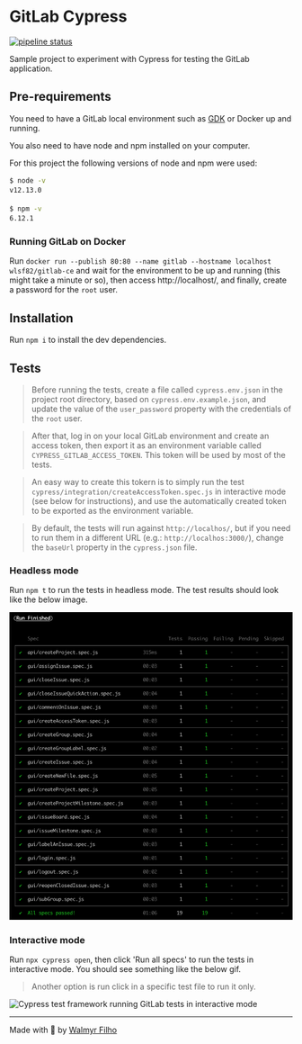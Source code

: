 # GitLab Cypress

[![pipeline status](https://gitlab.com/wlsf82/gitlab-cypress/badges/master/pipeline.svg)](https://gitlab.com/wlsf82/gitlab-cypress/commits/master)

Sample project to experiment with Cypress for testing the GitLab application.

## Pre-requirements

You need to have a GitLab local environment such as [GDK](https://gitlab.com/gitlab-org/gitlab-development-kit) or Docker up and running.

You also need to have node and npm installed on your computer.

For this project the following versions of node and npm were used:

```sh
$ node -v
v12.13.0

$ npm -v
6.12.1
```

### Running GitLab on Docker

Run `docker run --publish 80:80 --name gitlab --hostname localhost wlsf82/gitlab-ce` and wait for the environment to be up and running (this might take a minute or so), then access http://localhost/, and finally, create a password for the `root` user.

## Installation

Run `npm i` to install the dev dependencies.

## Tests

> Before running the tests, create a file called `cypress.env.json` in the project root directory, based on `cypress.env.example.json`, and update the value of the `user_password` property with the credentials of the `root` user.

> After that, log in on your local GitLab environment and create an access token, then export it as an environment variable called `CYPRESS_GITLAB_ACCESS_TOKEN`. This token will be used by most of the tests.

> An easy way to create this tokern is to simply run the test `cypress/integration/createAccessToken.spec.js` in interactive mode (see below for instructions), and use the automatically created token to be exported as the environment variable.

> By default, the tests will run against `http://localhos/`, but if you need to run them in a different URL (e.g.: `http://localhos:3000/`), change the `baseUrl` property in the `cypress.json` file.

### Headless mode

Run `npm t` to run the tests in headless mode. The test results should look like the below image.

![Cypress test framework running GitLab tests in headless mode](assets/test-results-headless.png)

### Interactive mode

Run `npx cypress open`, then click 'Run all specs' to run the tests in interactive mode. You should see something like the below gif.

> Another option is run click in a specific test file to run it only.

![Cypress test framework running GitLab tests in interactive mode](assets/GitLab-Cypress.gif)

___

Made with 💚 by [Walmyr Filho](https://walmyr-filho.com)
